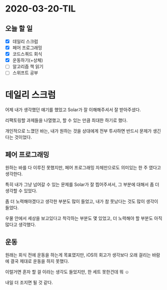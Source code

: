 # 2020-03-20-TIL

## 오늘 할 일

- [x] 데일리 스크럼
- [x] 페어 프로그래밍
- [x] 코드스쿼드 회식
- [x] 운동하기(+상체)
- [ ] 알고리즘 책 읽기
- [ ] 스위프트 공부

# 데일리 스크럼

어제 내가 생각했던 얘기를 했었고 Solar가 잘 이해해주셔서 잘 받아주셨다.

리팩토링할 과제들을 나열했고, 할 수 있는 만큼 최대한 하기로 했다.

개인적으로 느꼈던 바는, 내가 원하는 것을 상대에게 전부 투사하면 반드시 문제가 생긴다는 것이었다.

## 페어 프로그래밍

원하는 바를 다 이루진 못했지만, 페어 프로그래밍 자체만으로도 의미있는 한 주 였다고 생각한다.

특히 내가 그냥 넘어갈 수 있는 문제를 Solar가 잘 찝어주셔서, 그 부분에 대해서 좀 더 생각할 수 있었다.

좀 더 노력해야겠다고 생각한 부분도 많이 들었고, 내가 참 못났다는 것도 많이 생각이 들었다.

우물 안에서 세상을 보고있다고 착각하는 부분도 몇 있었고, 더 노력해야 할 부분도 아직 많다고 생각했다.

## 운동

원래는 회식 전에 운동을 하는게 목표였지만, iOS의 회고가 생각보다 오래 걸리는 바람에 결국 제대로 운동을 하지 못했다.

이럴거면 혼자 할 걸 이라는 생각도 들었지만, 한 세트 못한건데 뭐 ☺️

내일 더 조지면 될 것 같다.

